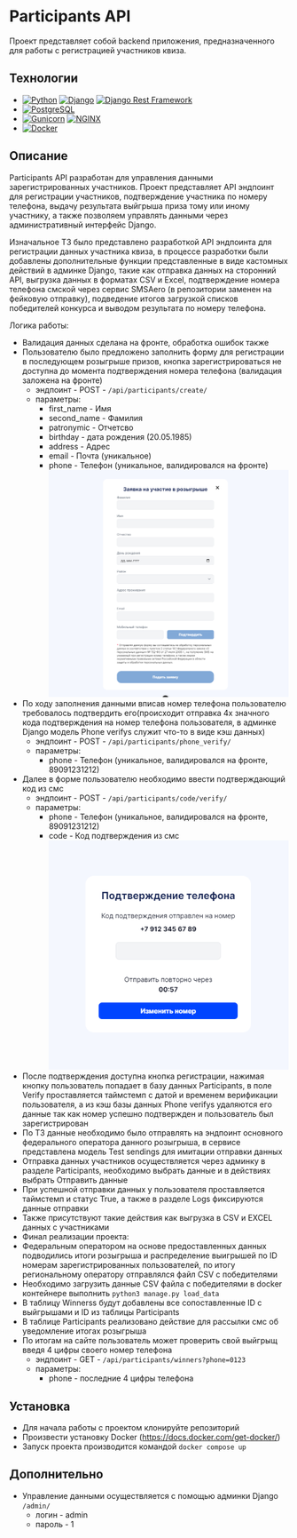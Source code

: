 # Participants API

Проект представляет собой backend приложения, предназначенного для работы с регистрацией участников квиза.


## Технологии

- [![Python](https://img.shields.io/badge/-Python-3776AB?style=flat&logo=python&logoColor=white)](https://www.python.org/) [![Django](https://img.shields.io/badge/-Django-092E20?style=flat&logo=django&logoColor=white)](https://www.djangoproject.com/) [![Django Rest Framework](https://img.shields.io/badge/-Django_Rest_Framework-092E20?style=flat)](https://www.django-rest-framework.org/)
- [![PostgreSQL](https://img.shields.io/badge/-PostgreSQL-336791?style=flat&logo=postgresql&logoColor=white)](https://www.postgresql.org/)
- [![Gunicorn](https://img.shields.io/badge/-Gunicorn-589636?style=flat&logo=gunicorn&logoColor=white)](https://gunicorn.org/) [![NGINX](https://img.shields.io/badge/-NGINX-269539?style=flat&logo=nginx&logoColor=white)](https://www.nginx.com/)
- [![Docker](https://img.shields.io/badge/-Docker-2496ED?style=flat&logo=docker&logoColor=white)](https://www.docker.com/)

## Описание

Participants API разработан для управления данными зарегистрированных участников. Проект представляет API эндпоинт для
регистрации
участников, подтверждение участника по номеру телефона, выдачу результата выйгрыша приза тому или иному участнику, а также позволяем управлять данными через административный интерфейс Django.

Изначальное ТЗ было представлено разработкой API эндпоинта для регистрации данных участника квиза, в процессе разработки
были добавлены дополнительные функции представленные в виде кастомных действий в админке Django, такие как отправка
данных на сторонний
API, выгрузка данных в форматах CSV и Excel, подтверждение номера телефона смской через сервис SMSAero (в репозитории заменен на фейковую отправку), подведение итогов загрузкой списков победителей конкурса и выводом результата по номеру телефона.

Логика работы:
- Валидация данных сделана на фронте, обработка ошибок также
- Пользователю было предложено заполнить форму для регистрации в последующем розыгрыше призов, кнопка зарегистрироваться не доступна до момента подтверждения номера телефона (валидация заложена на фронте)
  - эндпоинт - POST - ```/api/participants/create/```
  - параметры:
    - first_name - Имя
    - second_name - Фамилия
    - patronymic - Отчетсво
    - birthday - дата рождения (20.05.1985)
    - address - Адрес
    - email - Почта (уникальное)
    - phone - Телефон (уникальное, валидировался на фронте)
![main.png](tmp%2Fmain.png)
- По ходу заполнения данными вписав номер телефона пользователю требовалось подтвердить его(происходит отправка 4х значного кода подтверждения на номер телефона пользователя, в админке Django модель Phone verifys служит что-то в виде кэш данных)
  - эндпоинт - POST - ```/api/participants/phone_verify/```
  - параметры:
    - phone - Телефон (уникальное, валидировался на фронте, 89091231212)
- Далее в форме пользователю необходимо ввести подтверждающий код из смс
  - эндпоинт - POST - ```/api/participants/code/verify/```
  - параметры:
    - phone - Телефон (уникальное, валидировался на фронте, 89091231212)
    - code - Код подтверждения из смс
![verify.png](tmp%2Fverify.png)
- После подтверждения доступна кнопка регистрации, нажимая кнопку пользователь попадает в базу данных Participants, в поле Verify проставляется таймстемп с датой и временем верификации пользователя, а из кэш базы данных Phone verifys удаляются его данные так как номер успешно подтвержден и пользователь был зарегистрирован
- По ТЗ данные необходимо было отправлять на эндпоинт основного федерального оператора данного розыгрыша, в сервисе представлена модель Test sendings для имитации отправки данных
- Отправка данных участников осуществляется через админку в разделе Participants, необходимо выбрать данные и в действиях выбрать Отправить данные
- При успешной отправки данных у пользователя проставляется таймстемп и статус True, а также в разделе Logs фиксируются данные отправки
- Также присутствуют такие действия как выгрузка в CSV и EXCEL данных с участниками
- Финал реализации проекта:
- Федеральным оператором на основе предоставленных данных подводились итоги розыгрыша и распределение выигрышей по ID номерам зарегистрированных пользователей, по итогу региональному оператору отправлялся файл CSV с победителями
- Необходимо загрузить данные CSV файла с победителями в docker контейнере выполнить ```python3 manage.py load_data```
- В таблицу Winnerss будут добавлены все сопоставленные ID с выйгрышами и ID из таблицы Participants
- В таблице Participants реализовано действие для рассылки смс об уведомление итогах розыгрыша
- По итогам на сайте пользователь может проверить свой выйгрыщ введя 4 цифры своего номер телефона
  - эндпоинт - GET - ```/api/participants/winners?phone=0123```
  - параметры:
    - phone - последние 4 цифры телефона


## Установка
- Для начала работы с проектом клонируйте репозиторий
- Произвести установку Docker (https://docs.docker.com/get-docker/)
- Запуск проекта производится командой ```docker compose up```


## Дополнительно
- Управление данными осуществляется с помощью админки Django ```/admin/```
  - логин - admin
  - пароль - 1
